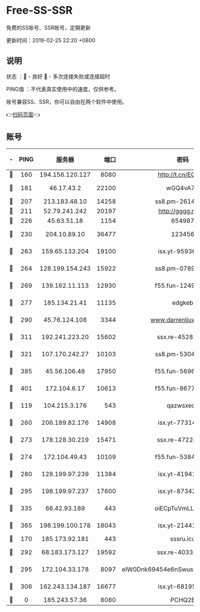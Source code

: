 # Free-SS-SSR

免费的SS账号、SSR账号，定期更新

更新时间：2019-02-25 22:20 +0800

## 说明

状态     ：🙂 - 良好 🙁 - 多次连接失败或连接超时

PING值   ：不代表真实使用中的速度，仅供参考。

账号兼容SS、SSR，你可以自由在两个软件中使用。

👉[扫码页面](https://liesauer.github.io/free-ss-ssr.github.io/)👈

## 账号

|-|PING|服务器|端口|密码|加密方式|区域|
|:----:|:----:|:-----:|-----:|:----:|:----:|:----:|
|🙂|160|194.156.120.127|8080|http://t.cn/EGJIyrl|rc4-md5|RU|
|🙂|181|46.17.43.2|22100|wGQ4vA7D|aes-256-gcm|RU|
|🙂|207|213.183.48.10|14258|ss8.pm-26148872|rc4-md5|RU|
|🙂|211|52.79.241.242|20197|http://gggg.rocks|chacha20|KR|
|🙂|226|45.63.51.18|1154|654987|chacha20|US|
|🙂|230|204.10.89.10|36477|123456|aes-256-cfb|US|
|🙂|263|159.65.133.204|19100|isx.yt-95936060|aes-256-cfb|SG|
|🙂|264|128.199.154.243|15922|ss8.pm-07891241|aes-256-cfb|SG|
|🙂|269|139.162.11.113|12930|f55.fun-12490271|aes-256-cfb|SG|
|🙂|277|185.134.21.41|11135|edgkeb|aes-256-cfb|GB|
|🙂|290|45.76.124.108|3344|www.darrenliuwei.com|aes-256-cfb|AU|
|🙂|311|192.241.223.20|15602|ssx.re-45282042|aes-256-cfb|US|
|🙂|321|107.170.242.27|10103|ss8.pm-53046125|aes-256-cfb|US|
|🙂|385|45.56.106.48|17950|f55.fun-56968028|aes-256-cfb|US|
|🙂|401|172.104.6.17|10613|f55.fun-86773289|aes-256-cfb|US|
|🙂|119|104.215.3.176|543|qazwsxedc|aes-256-gcm|JP|
|🙂|260|206.189.82.176|14908|isx.yt-77314449|aes-256-cfb|SG|
|🙂|273|178.128.30.219|15471|ssx.re-47228758|aes-256-cfb|SG|
|🙂|274|172.104.49.43|10109|f55.fun-53847756|aes-256-cfb|SG|
|🙂|280|128.199.97.239|11384|isx.yt-41941480|aes-256-cfb|SG|
|🙂|295|198.199.97.237|17600|isx.yt-87342097|aes-256-cfb|US|
|🙂|335|66.42.93.189|443|oiECpTuVmLLxk4Ts|aes-256-cfb|US|
|🙂|365|198.199.100.178|18043|isx.yt-21441189|aes-256-cfb|US|
|🙁|170|185.173.92.181|443|sssru.icu|rc4-md5|RU|
|🙁|292|68.183.173.127|19592|ssx.re-40331620|aes-256-cfb|US|
|🙁|295|172.104.33.178|8097|eIW0Dnk69454e6nSwuspv9DmS201tQ0D|aes-256-cfb|SG|
|🙁|306|162.243.134.187|16677|isx.yt-68195372|aes-256-cfb|US|
|🙁|0|185.243.57.36|8080|PCHQ2E|rc4-md5|US|
